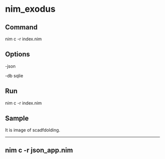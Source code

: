 # nim_exodus

## Command

nim c -r index.nim

## Options

-json

-db sqlie

## Run

nim c -r index.nim


## Sample

It is image of scadfdolding.

---
nim c -r json_app.nim
---
